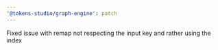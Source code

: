 ```yaml
---
'@tokens-studio/graph-engine': patch
---
```


Fixed issue with remap not respecting the input key and rather using the index
